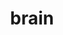 ---
title: brain
release_version: v1.1
hra_release_version:
  - v1.0
  - v1.1
  - v1.2
type: asct-b
description: '[Anatomical Structures, Cell Types, plus Biomarkers (ASCT+B) tables](https://hubmapconsortium.github.io/ccf/pages/ccf-anatomical-structures.html) aim to capture the nested *part_of* structure of anatomical human body parts, the typology of cells, and biomarkers used to identify cell types. The tables are authored and reviewed by an international team of experts.'
creators:
  - 0000-0002-7072-5272
  - 0000-0003-4549-588X
  - 0000-0003-2540-1153
project_leads:
  - 0000-0002-3321-6137
reviewers:
  - 0000-0002-7073-9172
  - 0000-0001-7655-4833
creation_date: 2021-12-01T00:00:00
license: CC BY 4.0
publisher:  HuBMAP 
funder:  National Institutes of Health 
award_number:  OT2OD026671 
hubmap_id:  HBM477.RWSM.936 
datatable: ASCT-B_Allen_Brain.csv
doi: https://doi.org/10.48539/HBM477.RWSM.936
---